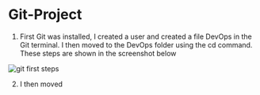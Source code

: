 # Git-Project
1. First Git was installed, I created a user and created a file DevOps in the Git terminal.
I then moved to the DevOps folder using the cd command. 
These steps are shown in the screenshot below

![git first steps ](https://github.com/oghare01/Git-Project/assets/141191975/5232371d-1d55-49fc-a7cc-02f1a17067ca)

2. I then moved

   
